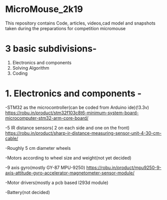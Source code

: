 # MicroMouse_2k19
This repository contains Code, articles, videos,cad model and snapshots taken during the preparations for competition micromouse

# 3 basic subdivisions- 
  1. Electronics and components
  2. Solving Algorithm
  3. Coding
  
# 1. Electronics and components -   
-STM32 as the microcontroller(can be coded from Arduino ide)(!3.3v)
https://robu.in/product/stm32f103c8t6-minimum-system-board-microcomputer-stm32-arm-core-board/

-5 IR distance sensors( 2 on each side and one on the front)
https://robu.in/product/sharp-ir-distance-measuring-sensor-unit-4-30-cm-cable/

-Roughly 5 cm diameter wheels

-Motors according to wheel size and weight(not yet decided)

-9 axis gyro(mostly GY-87 MPU-9250)
https://robu.in/product/mpu9250-9-axis-attitude-gyro-accelerator-magnetometer-sensor-module/

-Motor drivers(mostly a pcb based l293d module)

-Battery(not decided)
